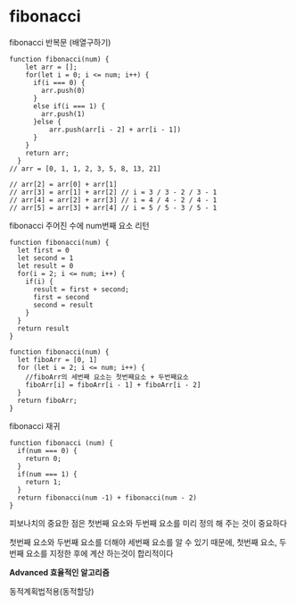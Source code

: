 # fibonacci

fibonacci 반복문 (배열구하기)

```
function fibonacci(num) {
    let arr = [];
    for(let i = 0; i <= num; i++) {
      if(i === 0) {
        arr.push(0)
      }
      else if(i === 1) {
        arr.push(1)
      }else {
          arr.push(arr[i - 2] + arr[i - 1])
      }
    }
    return arr;
  }
// arr = [0, 1, 1, 2, 3, 5, 8, 13, 21]

// arr[2] = arr[0] + arr[1]
// arr[3] = arr[1] + arr[2] // i = 3 / 3 - 2 / 3 - 1
// arr[4] = arr[2] + arr[3] // i = 4 / 4 - 2 / 4 - 1
// arr[5] = arr[3] + arr[4] // i = 5 / 5 - 3 / 5 - 1
```

fibonacci 주어진 수에 num번째 요소 리턴

```
function fibonacci(num) {
  let first = 0
  let second = 1
  let result = 0
  for(i = 2; i <= num; i++) {
    if(i) {
      result = first + second;
      first = second
      second = result
    }
  }
  return result
}
```

```
function fibonacci(num) {
  let fiboArr = [0, 1]
  for (let i = 2; i <= num; i++) {
    //fiboArr의 세번째 요소는 첫번째요소 + 두번째요소
    fiboArr[i] = fiboArr[i - 1] + fiboArr[i - 2]
  }
  return fiboArr;
}
```

fibonacci 재귀

```
function fibonacci (num) {
  if(num === 0) {
    return 0;
  }
  if(num === 1) {
    return 1;
  }
  return fibonacci(num -1) + fibonacci(num - 2)
}
```

피보나치의 중요한 점은 첫번째 요소와 두번째 요소를 미리 정의 해 주는 것이 중요하다

첫번째 요소와 두번째 요소를 더해야 세번째 요소를 알 수 있기 때문에,
첫번째 요소, 두번째 요소를 지정한 후에 계산 하는것이 합리적이다

**Advanced 효율적인 알고리즘**

동적계획법적용(동적할당)

